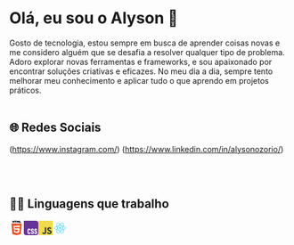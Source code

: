 # Olá, eu sou o Alyson 👋
Gosto de tecnologia, estou sempre em busca de aprender coisas novas e me considero alguém que se desafia a resolver qualquer tipo de problema. Adoro explorar novas ferramentas e frameworks, e sou apaixonado por encontrar soluções criativas e eficazes. No meu dia a dia, sempre tento melhorar meu conhecimento e aplicar tudo o que aprendo em projetos práticos.
<br />
<br />

## 🌐 Redes Sociais

(https://www.instagram.com/)
(https://www.linkedin.com/in/alysonozorio/)

<br />
<br />



## 🧑‍💻 Linguagens que trabalho
<img align="left" alt="HTML5" width="26px" src="https://raw.githubusercontent.com/github/explore/80688e429a7d4ef2fca1e82350fe8e3517d3494d/topics/html/html.png" />
<img align="left" alt="CSS3" width="26px" src="https://raw.githubusercontent.com/github/explore/80688e429a7d4ef2fca1e82350fe8e3517d3494d/topics/css/css.png" />
<img align="left" alt="JavaScript" width="26px" src="https://raw.githubusercontent.com/github/explore/80688e429a7d4ef2fca1e82350fe8e3517d3494d/topics/javascript/javascript.png" />
<img align="left" alt="React" width="26px" src="https://raw.githubusercontent.com/github/explore/80688e429a7d4ef2fca1e82350fe8e3517d3494d/topics/react/react.png" />


